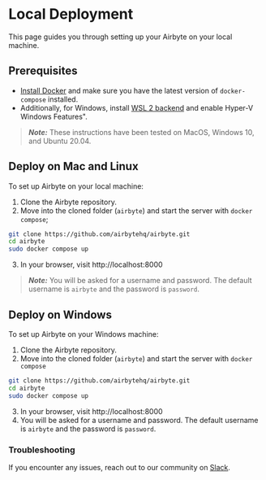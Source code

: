 # Local Deployment
This page guides you through setting up your Airbyte on your local machine. 

## Prerequisites
* [Install Docker](https://docs.docker.com/get-docker/) and make sure you have the latest version of `docker-compose` installed.
* Additionally, for Windows, install [WSL 2 backend](https://docs.docker.com/desktop/windows/wsl/)  and enable Hyper-V Windows Features".

> **_Note:_** These instructions have been tested on MacOS, Windows 10, and Ubuntu 20.04.

## Deploy on Mac and Linux
To set up Airbyte on your local machine:

1. Clone the Airbyte repository.
2. Move into the cloned folder (`airbyte`) and start the server with `docker compose`;

```bash
git clone https://github.com/airbytehq/airbyte.git
cd airbyte
sudo docker compose up
```
3. In your browser, visit http://localhost:8000
> **_Note:_** You will be asked for a username and password. The default username is `airbyte` and the password is `password`.

## Deploy on Windows
To set up Airbyte on your Windows machine:

1. Clone the Airbyte repository.
2. Move into the cloned folder (`airbyte`) and start the server with `docker compose`

```bash
git clone https://github.com/airbytehq/airbyte.git
cd airbyte
sudo docker compose up
```
3. In your browser, visit http://localhost:8000
4. You will be asked for a username and password. The default username is `airbyte` and the password is `password`.

### Troubleshooting
If you encounter any issues, reach out to our community on [Slack](https://slack.airbyte.com/).
